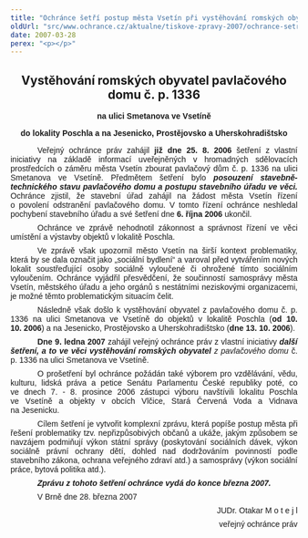 ```yaml
---
title: "Ochránce šetří postup města Vsetín při vystěhování romských obyvatel pavlačového domu"
oldUrl: "src/www.ochrance.cz/aktualne/tiskove-zpravy-2007/ochrance-setri-postup-mesta-vsetin-pri-vystehovani-romskych-obyvatel-pavlacoveho-domu"
date: 2007-03-28
perex: "<p></p>"
---
```


<!-- imported from the old website -->

<h2 style="TEXT-ALIGN: center" class="Nadpis2">Vystěhování romských obyvatel pavlačového domu č. p. 1336</h2><p class="Normln" style="TEXT-ALIGN: center; FONT-FAMILY: Arial,sans-serif; FONT-WEIGHT: bold">na ulici Smetanova ve Vsetíně</p><p class="Normln" style="TEXT-ALIGN: center"><span style="FONT-FAMILY: Arial,sans-serif; FONT-WEIGHT: bold">do lokality Poschla a na Jesenicko, Prostějovsko a </span><span style="FONT-FAMILY: Arial,sans-serif; FONT-WEIGHT: bold">Uherskohradištsko</span></p><p class="Normln" style="TEXT-ALIGN: justify; MARGIN-TOP: 6pt; TEXT-INDENT: 35.45pt; MARGIN-BOTTOM: 6pt"><span style="FONT-FAMILY: Arial,sans-serif">Veřejný ochránce práv zahájil</span><span style="FONT-FAMILY: Arial,sans-serif"> </span><span style="FONT-FAMILY: Arial,sans-serif; FONT-WEIGHT: bold">již </span><span style="FONT-FAMILY: Arial,sans-serif; FONT-WEIGHT: bold">dne</span><span style="FONT-FAMILY: Arial,sans-serif"> </span><span style="FONT-FAMILY: Arial,sans-serif; FONT-WEIGHT: bold">25. 8. 200</span><span style="FONT-FAMILY: Arial,sans-serif; FONT-WEIGHT: bold">6</span><span style="FONT-FAMILY: Arial,sans-serif"> </span><span style="FONT-FAMILY: Arial,sans-serif">šetření </span><span style="FONT-FAMILY: Arial,sans-serif">z vlastní iniciativy na základě informací uveřejněných v hromadných sdělovacích prostředcích o záměru města Vsetín zbourat pavlačový dům č. p. 1336 na ulici Smetanova ve Vsetíně.</span><span style="FONT-FAMILY: Arial,sans-serif"> </span><span style="FONT-FAMILY: Arial,sans-serif">Předmětem šetření bylo </span><span style="FONT-STYLE: italic; FONT-FAMILY: Arial,sans-serif; FONT-WEIGHT: bold">posouzení stavebně-technického stavu pavlačového domu a postupu stavebního úřadu ve věci.</span><span style="FONT-FAMILY: Arial,sans-serif"> Ochránce zjistil, že stavební úřad zahájil na žádost města Vsetín řízení o povolení odstranění pavlačového domu. V tomto řízení ochránce neshledal pochybení stavebního úřadu a své šetření dne </span><span style="FONT-FAMILY: Arial,sans-serif; FONT-WEIGHT: bold">6. října 2006</span><span style="FONT-FAMILY: Arial,sans-serif"> ukončil.</span></p><p class="Normln" style="TEXT-ALIGN: justify; MARGIN-TOP: 6pt; TEXT-INDENT: 35.45pt; MARGIN-BOTTOM: 6pt"><span style="FONT-FAMILY: Arial,sans-serif">Ochránce ve zprávě nehodnotil zákonnost a správnost řízení ve věci umístění a výsta</span><span style="FONT-FAMILY: Arial,sans-serif">vby objektů v lokalitě Poschla.</span></p><p class="Normln" style="TEXT-ALIGN: justify; MARGIN-TOP: 6pt; TEXT-INDENT: 35.45pt; FONT-FAMILY: Arial,sans-serif; MARGIN-BOTTOM: 6pt">Ve zprávě však upozornil město Vsetín na širší kontext problematiky, která by se dala označit jako „sociální bydlení“ a varoval před vytvářením nových lokalit soustřeďující osoby sociálně vyloučené či ohrožené tímto sociálním vyloučením. Ochránce vyjádřil přesvědčení, že součinností samosprávy města Vsetín, městského úřadu a jeho orgánů s nestátními neziskovými organizacemi, je možné těmto problematickým situacím čelit.</p><p class="Normln" style="TEXT-ALIGN: justify; MARGIN-TOP: 6pt; TEXT-INDENT: 35.45pt; MARGIN-BOTTOM: 6pt"><span style="FONT-FAMILY: Arial,sans-serif">Následně </span><span style="FONT-FAMILY: Arial,sans-serif">však došlo k vystěhování obyvatel z pavlačového domu č. p. 1336 na ulici Smetanova ve Vsetín</span><span style="FONT-FAMILY: Arial,sans-serif">ě</span><span style="FONT-FAMILY: Arial,sans-serif"> do objektů v lokalitě Poschla </span><span style="FONT-FAMILY: Arial,sans-serif">(</span><span style="FONT-FAMILY: Arial,sans-serif; FONT-WEIGHT: bold">od</span><span style="FONT-FAMILY: Arial,sans-serif; FONT-WEIGHT: bold"> 10</span><span style="FONT-FAMILY: Arial,sans-serif; FONT-WEIGHT: bold">. 10. 2006</span><span style="FONT-FAMILY: Arial,sans-serif">) </span><span style="FONT-FAMILY: Arial,sans-serif">a na Jesenicko, Prostějovsko a </span><span style="FONT-FAMILY: Arial,sans-serif">Uherskohradištsko</span><span style="FONT-FAMILY: Arial,sans-serif"> (</span><span style="FONT-FAMILY: Arial,sans-serif; FONT-WEIGHT: bold">dne </span><span style="FONT-FAMILY: Arial,sans-serif; FONT-WEIGHT: bold">13. 10. 2006</span><span style="FONT-FAMILY: Arial,sans-serif">)</span><span style="FONT-FAMILY: Arial,sans-serif">. </span></p><p class="Normln" style="TEXT-ALIGN: justify; MARGIN-TOP: 6pt; TEXT-INDENT: 35.4pt; MARGIN-BOTTOM: 6pt"><span style="FONT-FAMILY: Arial,sans-serif; FONT-WEIGHT: bold">Dne </span><span style="FONT-FAMILY: Arial,sans-serif; FONT-WEIGHT: bold">9. ledna</span><span style="FONT-FAMILY: Arial,sans-serif; FONT-WEIGHT: bold"> 2007</span><span style="FONT-FAMILY: Arial,sans-serif"> </span><span style="FONT-FAMILY: Arial,sans-serif">zahájil </span><span style="FONT-FAMILY: Arial,sans-serif">veřejný ochránce práv z vlastní iniciativy</span><span style="FONT-FAMILY: Arial,sans-serif; FONT-WEIGHT: bold"> </span><span style="FONT-STYLE: italic; FONT-FAMILY: Arial,sans-serif; FONT-WEIGHT: bold">další </span><span style="FONT-STYLE: italic; FONT-FAMILY: Arial,sans-serif; FONT-WEIGHT: bold">šetření</span><span style="FONT-STYLE: italic; FONT-FAMILY: Arial,sans-serif; FONT-WEIGHT: bold">, a to </span><span style="FONT-STYLE: italic; FONT-FAMILY: Arial,sans-serif; FONT-WEIGHT: bold">ve věci vystěhování romských obyvatel </span><span style="FONT-STYLE: italic; FONT-FAMILY: Arial,sans-serif">z pavlačového domu</span><span style="FONT-FAMILY: Arial,sans-serif"> </span><span style="FONT-FAMILY: Arial,sans-serif">č. p. 1336 </span><span style="FONT-FAMILY: Arial,sans-serif">na ulici Smetanova ve Vsetíně. </span></p><p class="Normln" style="TEXT-ALIGN: justify; MARGIN-TOP: 6pt; TEXT-INDENT: 35.4pt; MARGIN-BOTTOM: 6pt"><span style="FONT-FAMILY: Arial,sans-serif">O prošetření </span><span style="FONT-FAMILY: Arial,sans-serif">byl ochránce požádán také výborem </span><span style="FONT-FAMILY: Arial,sans-serif">pro vzdělávání, vědu, kulturu, lidská práva a petice Senátu Parlamentu České republiky poté, co ve dnech 7. - 8. prosince 2006 </span><span style="FONT-FAMILY: Arial,sans-serif">zástupci výboru </span><span style="FONT-FAMILY: Arial,sans-serif">navštívil</span><span style="FONT-FAMILY: Arial,sans-serif">i</span><span style="FONT-FAMILY: Arial,sans-serif"> lokalitu Poschla ve Vsetíně a objekty v obcích Vlčice, Stará Červená Voda a </span><span style="FONT-FAMILY: Arial,sans-serif">Vidnava</span><span style="FONT-FAMILY: Arial,sans-serif"> na Jesenicku</span><span style="FONT-FAMILY: Arial,sans-serif">.</span></p><p class="Normln" style="TEXT-ALIGN: justify; MARGIN-TOP: 6pt; TEXT-INDENT: 35.4pt; MARGIN-BOTTOM: 6pt"><span style="FONT-FAMILY: Arial,sans-serif">Cílem šetření je vytvořit </span><span style="FONT-FAMILY: Arial,sans-serif">komplexní </span><span style="FONT-FAMILY: Arial,sans-serif">zprávu, která popíše postup města při řešení problematiky tzv. nepřizpůsobivých občanů a ukáže, jakým způsobem se navzájem podmiňují výkon státní správy (poskytování sociálních dávek, výkon sociálně právní ochrany dětí, dohled nad dodržováním povinností podle stavebního zákona, ochrana veřejného zdraví atd.) a samosprávy (výkon sociální práce, bytová politika</span><span style="FONT-FAMILY: Arial,sans-serif"> atd.</span><span style="FONT-FAMILY: Arial,sans-serif">).</span></p><p class="Normln" style="TEXT-ALIGN: justify; MARGIN-TOP: 6pt; TEXT-INDENT: 35.4pt; MARGIN-BOTTOM: 6pt"><span style="FONT-STYLE: italic; FONT-FAMILY: Arial,sans-serif; FONT-WEIGHT: bold">Zprávu </span><span style="FONT-STYLE: italic; FONT-FAMILY: Arial,sans-serif; FONT-WEIGHT: bold">z tohoto šetření </span><span style="FONT-STYLE: italic; FONT-FAMILY: Arial,sans-serif; FONT-WEIGHT: bold">ochránce vydá do konce března 2007. </span></p><p class="Normln" style="TEXT-ALIGN: justify; MARGIN-TOP: 6pt; TEXT-INDENT: 35.4pt; MARGIN-BOTTOM: 6pt"><span style="FONT-FAMILY: Arial,sans-serif">V Brně d</span><span style="FONT-FAMILY: Arial,sans-serif">ne 28. března 2007 </span></p><p class="Normln" style="TEXT-ALIGN: right; MARGIN-TOP: 6pt; FONT-FAMILY: Arial,sans-serif; MARGIN-BOTTOM: 6pt">JUDr. Otakar M o t e j l</p><p class="Normln" style="TEXT-ALIGN: right; MARGIN-TOP: 6pt; MARGIN-BOTTOM: 6pt"><span style="FONT-FAMILY: Arial,sans-serif">veřejný</span><span style="FONT-FAMILY: Arial,sans-serif"> </span><span style="FONT-FAMILY: Arial,sans-serif"></span><span style="FONT-FAMILY: Arial,sans-serif">ochránce </span><span style="FONT-FAMILY: Arial,sans-serif"></span><span style="FONT-FAMILY: Arial,sans-serif">práv</span></p>
